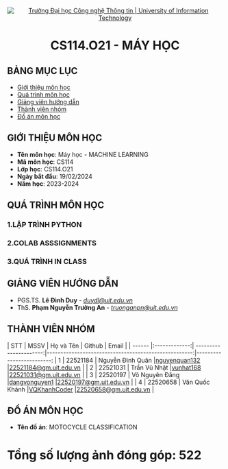 <p align="center">
  <a href="https://www.uit.edu.vn/" title="Trường Đại học Công nghệ Thông tin" style="border: 5;">
    <img src="https://i.imgur.com/WmMnSRt.png" alt="Trường Đại học Công nghệ Thông tin | University of Information Technology">
  </a>
</p>

<!-- Title -->
<h1 align="center"><b>CS114.O21 - MÁY HỌC</b></h1>



## BẢNG MỤC LỤC
* [ Giới thiệu môn học](#gioithieumonhoc)
* [Quá trình môn học](#quatrinh)
* [ Giảng viên hướng dẫn](#giangvien)
* [ Thành viên nhóm](#thanhvien)
* [ Đồ án môn học](#doan)
## GIỚI THIỆU MÔN HỌC
<a name="gioithieumonhoc"></a>
* **Tên môn học**: Máy học - MACHINE LEARNING
* **Mã môn học**: CS114
* **Lớp học**: CS114.O21
* **Ngày bắt đầu**: 19/02/2024
* **Năm học**: 2023-2024
## QUÁ TRÌNH MÔN HỌC
<a name ="quatrinh"></a>
### 1.LẬP TRÌNH PYTHON


<a name ="colab"></a>
### 2.COLAB ASSSIGNMENTS


<a name ="QT"></a>
### 3.QUÁ TRÌNH IN CLASS

## GIẢNG VIÊN HƯỚNG DẪN
<a name="giangvien"></a>
* PGS.TS. **Lê Đình Duy** - *duydl@uit.edu.vn*
* ThS. **Phạm Nguyễn Trường An** - *truonganpn@uit.edu.vn*
## THÀNH VIÊN NHÓM
<a name="thanhvien"></a>
| STT    | MSSV          | Họ và Tên              | Github                                               | Email                   |
| ------ |:-------------:| ----------------------:|-----------------------------------------------------:|-------------------------:
| 1      | 22521184      | Nguyễn Đình Quân        |[nguyenquan132](https://github.com/nguyenquan132)    |22521184@gm.uit.edu.vn   |
| 2      | 22521031      | Trần Vũ Nhật            |[vunhat168](https://github.com/vunhat168)            |22521031@gm.uit.edu.vn   |
| 3      | 22520197      | Võ Nguyên Đăng          |[dangvonguyen1](https://github.com/dangvonguyen1)    |22520197@gm.uit.edu.vn   |
| 4      | 22520658      | Văn Quốc Khánh          |[VQKhanhCoder](https://github.com/VQKhanhCoder)      |22520658@gm.uit.edu.vn   |

## ĐỒ ÁN MÔN HỌC
* **Tên đồ án**: MOTOCYCLE CLASSIFICATION
# Tổng số lượng ảnh đóng góp: 522
